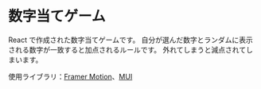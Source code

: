 # 数字当てゲーム

React で作成された数字当てゲームです。
自分が選んだ数字とランダムに表示される数字が一致すると加点されるルールです。
外れてしまうと減点されてしまいます。

使用ライブラリ：[Framer Motion](https://www.framer.com/motion/)、[MUI](https://mui.com/)
